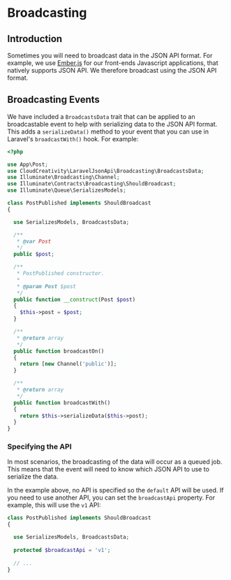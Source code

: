 # Broadcasting

## Introduction

Sometimes you will need to broadcast data in the JSON API format. For example, we use 
[Ember.js](https://emberjs.com) for our front-ends Javascript applications, that natively supports JSON API. 
We therefore broadcast using the JSON API format.

## Broadcasting Events

We have included a `BroadcastsData` trait that can be applied to an broadcastable event to help with serializing
data to the JSON API format. This adds a `serializeData()` method to your event that you can use in Laravel's
`broadcastWith()` hook. For example:

```php
<?php

use App\Post;
use CloudCreativity\LaravelJsonApi\Broadcasting\BroadcastsData;
use Illuminate\Broadcasting\Channel;
use Illuminate\Contracts\Broadcasting\ShouldBroadcast;
use Illuminate\Queue\SerializesModels;

class PostPublished implements ShouldBroadcast
{

  use SerializesModels, BroadcastsData;

  /**
   * @var Post
   */
  public $post;

  /**
   * PostPublished constructor.
   *
   * @param Post $post
   */
  public function __construct(Post $post)
  {
    $this->post = $post;
  }

  /**
   * @return array
   */
  public function broadcastOn()
  {
    return [new Channel('public')];
  }

  /**
   * @return array
   */
  public function broadcastWith()
  {
    return $this->serializeData($this->post);
  }
}
```

### Specifying the API

In most scenarios, the broadcasting of the data will occur as a queued job. This means that the event will need to
know which JSON API to use to serialize the data.

In the example above, no API is specified so the `default` API will be used. If you need to use another API, you
can set the `broadcastApi` property. For example, this will use the `v1` API:

```php
class PostPublished implements ShouldBroadcast
{

  use SerializesModels, BroadcastsData;
  
  protected $broadcastApi = 'v1';
  
  // ...
}
```
